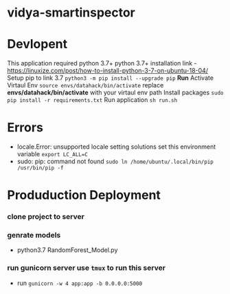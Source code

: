 # vidya-smartinspector

# Devlopent
This application required python 3.7+
python 3.7+ installation link - https://linuxize.com/post/how-to-install-python-3-7-on-ubuntu-18-04/
Setup pip to link 3.7 `python3 -m pip install --upgrade pip`
**Run**
Activate Virtaul Env `source envs/datahack/bin/activate` replace **envs/datahack/bin/activate** with your virtaul env path
Install packages `sudo pip install -r requirements.txt`
Run application `sh run.sh`


# Errors 
* locale.Error: unsupported locale setting
solutions set this environment variable `export LC_ALL=C`
* sudo: pip: command not found
`sudo ln /home/ubuntu/.local/bin/pip /usr/bin/pip -f`

# Produduction Deployment
### clone project to server 
### genrate models 
* python3.7 RandomForest_Model.py
### run gunicorn server use `tmux`  to run this server
* run `gunicorn -w 4 app:app -b 0.0.0.0:5000`